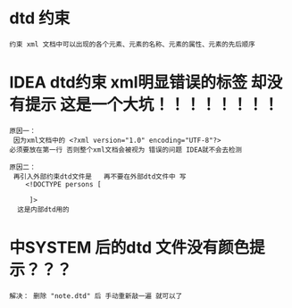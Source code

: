 # dtd 约束
    约束 xml 文档中可以出现的各个元素、元素的名称、元素的属性、元素的先后顺序
    
    
# IDEA  dtd约束 xml明显错误的标签  却没有提示   这是一个大坑！！！！！！！！
    原因一：
     因为xml文档中的 <?xml version="1.0" encoding="UTF-8"?> 
    必须要放在第一行 否则整个xml文档会被视为 错误的问题 IDEA就不会去检测
    
    原因二：
     再引入外部约束dtd文件是   再不要在外部dtd文件中 写
        <!DOCTYPE persons [
         
         ]>
      这是内部dtd用的
      
      
      
# <!DOCTYPE note SYSTEM "note.dtd"> 中SYSTEM 后的dtd 文件没有颜色提示？？？
    解决： 删除 "note.dtd" 后 手动重新敲一遍 就可以了